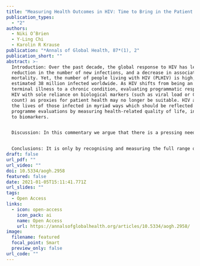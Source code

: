 ```yaml
---
title: "Measuring Health Outcomes in HIV: Time to Bring in the Patient Experience"
publication_types:
  - "2"
authors:
  - Niki O’Brien
  - Y-Ling Chi
  - Karolin R Krause
publication: "*Annals of Global Health, 87*(1), 2"
publication_short: ""
abstract: >-
  Introduction: Over the past decade, the global response to HIV has led to a
  reduction in the number of new infections, and a decrease in associated
  mortality. Yet, the number of people living with HIV (PLHIV) is high, with an
  estimated 38 million infected worldwide. As HIV shifts from being an acute
  terminal illness to a chronic condition, evaluating programmatic responses to
  HIV with sole reliance on biological markers (such as viral load or CD4 cell
  count) as proxies for patient health may no longer be suitable. HIV affects
  the lives of those infected in myriad ways which should be reflected in
  programme evaluations by measuring health-related quality of life, in addition
  to biomarkers.


  Discussion: In this commentary we argue that there is a pressing need to review how a “good” health outcome is defined and measured in light of care systems moving towards value-based frameworks that measure value in terms of the actual health outcomes achieved (rather than processes of care), global response shifting to providing long-term care for PLHIV in the community, and integrating HIV as part of universal health coverage plans. Efforts should be directed towards validating generic and disease specific patient reported measures of PLHIV, to identify the most suitable tools. Such efforts will ensure that patient experience is appropriately captured, especially to be used in programme or economic evaluations.


  Conclusions: It is only by recognising and measuring the full range of health, mental and social outcomes related to the disease that the health status of PLHIV can be fully understood.
draft: false
url_pdf: ""
url_video: ""
doi: 10.5334/aogh.2958
featured: false
date: 2021-01-05T15:11:41.771Z
url_slides: ""
tags:
  - Open Access
links:
  - icon: open-access
    icon_pack: ai
    name: Open Access
    url: https://annalsofglobalhealth.org/articles/10.5334/aogh.2958/
image:
  filename: featured
  focal_point: Smart
  preview_only: false
url_code: ""
---
```



